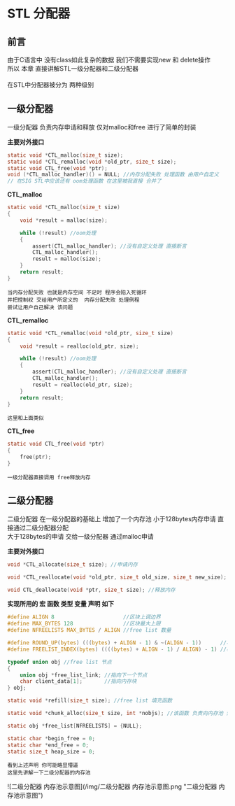 # STL 分配器
## 前言
  由于C语言中 没有class如此复杂的数据 我们不需要实现new 和 delete操作<br>
  所以 本章 直接讲解STL一级分配器和二级分配器<br>
  <br>
  在STL中分配器被分为 两种级别<br>

## 一级分配器
  一级分配器 负责内存申请和释放 仅对malloc和free 进行了简单的封装<br>

__主要对外接口__
```c
static void *CTL_malloc(size_t size);
static void *CTL_remalloc(void *old_ptr, size_t size);
static void CTL_free(void *ptr);
void (*CTL_malloc_handler)() = NULL; //内存分配失败 处理函数 由用户自定义
// 在SIG STL中应该还有 oom处理函数 在这里被我直接 合并了
```

  __CTL_malloc__
```c
static void *CTL_malloc(size_t size)
{
    void *result = malloc(size);

    while (!result) //oom处理
    {
        assert(CTL_malloc_handler); //没有自定义处理 直接断言
        CTL_malloc_handler();
        result = malloc(size);
    }
    return result;
}
```
    当内存分配失败 也就是内存空间 不足时 程序会陷入死循环
    并把控制权 交给用户所定义的  内存分配失败 处理例程
    尝试让用户自己解决 该问题
  
  __CTL_remalloc__
```c
static void *CTL_remalloc(void *old_ptr, size_t size)
{
    void *result = realloc(old_ptr, size);

    while (!result) //oom处理
    {
        assert(CTL_malloc_handler); //没有自定义处理 直接断言
        CTL_malloc_handler();
        result = realloc(old_ptr, size);
    }
    return result;
}
```
    这里和上面类似

  __CTL_free__
```c
static void CTL_free(void *ptr)
{
    free(ptr);
}
```
    一级分配器直接调用 free释放内存

## 二级分配器
  二级分配器 在一级分配器的基础上 增加了一个内存池 小于128bytes内存申请 直接通过二级分配器分配<br>
  大于128bytes的申请 交给一级分配器 通过malloc申请<br>

__主要对外接口__
```c
void *CTL_allocate(size_t size); //申请内存

void *CTL_reallocate(void *old_ptr, size_t old_size, size_t new_size); //重新分配内存

void CTL_deallocate(void *ptr, size_t size); //释放内存
```

__实现所用的 宏 函数 类型 变量 声明 如下__
```c
#define ALIGN 8                      //区块上调边界
#define MAX_BYTES 128                //区块最大上限
#define NFREELISTS MAX_BYTES / ALIGN //free list 数量

#define ROUND_UP(bytes) (((bytes) + ALIGN - 1) & ~(ALIGN - 1))      //将bytes 上调至ALIGN 的倍数
#define FREELIST_INDEX(bytes) ((((bytes) + ALIGN - 1) / ALIGN) - 1) //根据bytes大小 决定free list

typedef union obj //free list 节点
{
    union obj *free_list_link; //指向下一个节点
    char client_data[1];       //指向内存块
} obj;

static void *refill(size_t size); //free list 填充函数

static void *chunk_alloc(size_t size, int *nobjs); //该函数 负责向内存池 索要 内存

static obj *free_list[NFREELISTS] = {NULL};

static char *begin_free = 0;
static char *end_free = 0;
static size_t heap_size = 0;
```
    看到上述声明 你可能略显懵逼
    这里先讲解一下二级分配器的内存池
![二级分配器 内存池示意图](/img/二级分配器 内存池示意图.png "二级分配器 内存池示意图")	
  